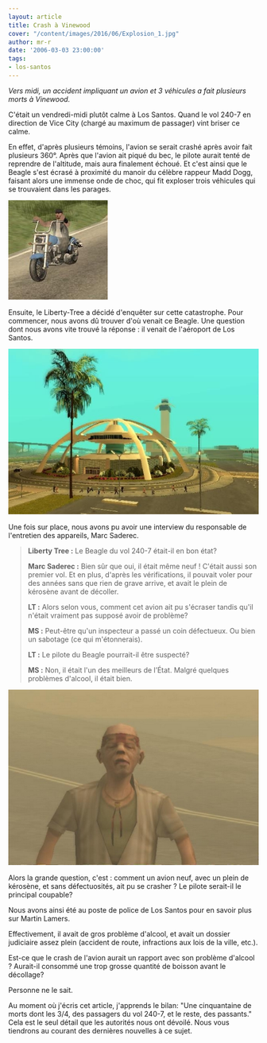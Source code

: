 ```yaml
---
layout: article
title: Crash à Vinewood
cover: "/content/images/2016/06/Explosion_1.jpg"
author: mr-r
date: '2006-03-03 23:00:00'
tags:
- los-santos
---
```


_Vers midi, un accident impliquant un avion et 3 véhicules a fait plusieurs morts à Vinewood._

C'était un vendredi-midi plutôt calme à Los Santos. Quand le vol 240-7 en direction de Vice City (chargé au maximum de passager) vint briser ce calme.

En effet, d'après plusieurs témoins, l'avion se serait crashé après avoir fait plusieurs 360°. Après que l'avion ait piqué du bec, le pilote aurait tenté de reprendre de l'altitude, mais aura finalement échoué. Et c'est ainsi que le Beagle s'est écrasé à proximité du manoir du célèbre rappeur Madd Dogg, faisant alors une immense onde de choc, qui fit exploser trois véhicules qui se trouvaient dans les parages.

![Un des heureux survivants de cet accident](  /content/images/2005/01/Survivant.jpg)

Ensuite, le Liberty-Tree a décidé d'enquêter sur cette catastrophe. Pour commencer, nous avons dû trouver d'où venait ce Beagle. Une question dont nous avons vite trouvé la réponse : il venait de l'aéroport de Los Santos.

![](  /content/images/2005/01/A_roport.jpg)

Une fois sur place, nous avons pu avoir une interview du responsable de l'entretien des appareils, Marc Saderec.

> **Liberty Tree :** Le Beagle du vol 240-7 était-il en bon état?
> 
> **Marc Saderec :** Bien sûr que oui, il était même neuf ! C'était aussi son premier vol. Et en plus, d'après les vérifications, il pouvait voler pour des années sans que rien de grave arrive, et avait le plein de kérosène avant de décoller.
> 
> **LT :** Alors selon vous, comment cet avion ait pu s'écraser tandis qu'il n'était vraiment pas supposé avoir de problème?
> 
> **MS :** Peut-être qu'un inspecteur a passé un coin défectueux. Ou bien un sabotage (ce qui m'étonnerais).
> 
> **LT :** Le pilote du Beagle pourrait-il être suspecté?
> 
> **MS :** Non, il était l'un des meilleurs de l’État. Malgré quelques problèmes d'alcool, il était bien.

![Martin Lamers, pilote du vol 240-7.](  /content/images/2005/01/Pilot.jpg)

Alors la grande question, c'est : comment un avion neuf, avec un plein de kérosène, et sans défectuosités, ait pu se crasher ? Le pilote serait-il le principal coupable?

Nous avons ainsi été au poste de police de Los Santos pour en savoir plus sur Martin Lamers.

Effectivement, il avait de gros problème d'alcool, et avait un dossier judiciaire assez plein (accident de route, infractions aux lois de la ville, etc.).

Est-ce que le crash de l'avion aurait un rapport avec son problème d'alcool ? Aurait-il consommé une trop grosse quantité de boisson avant le décollage?

Personne ne le sait.

Au moment où j'écris cet article, j'apprends le bilan: "Une cinquantaine de morts dont les 3/4, des passagers du vol 240-7, et le reste, des passants." Cela est le seul détail que les autorités nous ont dévoilé. Nous vous tiendrons au courant des dernières nouvelles à ce sujet.

<!--kg-card-end: markdown-->
